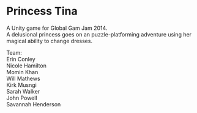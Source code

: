 Princess Tina
=====

A Unity game for Global Gam Jam 2014.  
A delusional princess goes on an puzzle-platforming adventure using her magical ability to change dresses.  

Team:  
Erin Conley  
Nicole Hamilton  
Momin Khan   
Will Mathews  
Kirk Musngi  
Sarah Walker  
John Powell  
Savannah Henderson  
